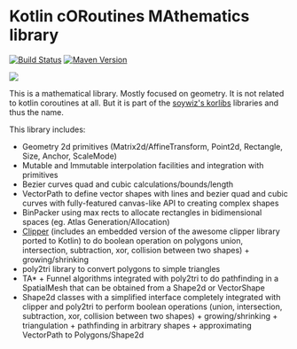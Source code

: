 # Kotlin cORoutines MAthematics library

[![Build Status](https://travis-ci.org/soywiz/korma.svg?branch=master)](https://travis-ci.org/soywiz/korma)
[![Maven Version](https://img.shields.io/github/tag/soywiz/korma.svg?style=flat&label=maven)](http://search.maven.org/#search%7Cga%7C1%7Ca%3A%22korma%22)

![](https://raw.githubusercontent.com/soywiz/kor/master/logos/128/korma.png)

This is a mathematical library. Mostly focused on geometry. It is not related to kotlin coroutines at all.
But it is part of the [soywiz's korlibs](https://github.com/soywiz/korlibs) libraries and thus the name.

This library includes:

* Geometry 2d primitives (Matrix2d/AffineTransform, Point2d, Rectangle, Size, Anchor, ScaleMode)
* Mutable and Immutable interpolation facilities and integration with primitives
* Bezier curves quad and cubic calculations/bounds/length
* VectorPath to define vector shapes with lines and bezier quad and cubic curves with fully-featured canvas-like API to creating complex shapes
* BinPacker using max rects to allocate rectangles in bidimensional spaces (eg. Atlas Generation/Allocation)
* [Clipper](https://sourceforge.net/projects/polyclipping/) (includes an embedded version of the awesome clipper library ported to Kotlin) to do boolean operation on polygons union, intersection, subtraction, xor, collision between two shapes) + growing/shrinking
* poly2tri library to convert polygons to simple triangles
* TA* + Funnel algorithms integrated with poly2tri to do pathfinding in a SpatialMesh that can be obtained from a Shape2d or VectorShape
* Shape2d classes with a simplified interface completely integrated with clipper and poly2tri to perform boolean operations (union, intersection, subtraction, xor, collision between two shapes) + growing/shrinking + triangulation + pathfinding in arbitrary shapes + approximating VectorPath to Polygons/Shape2d
